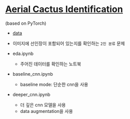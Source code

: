 # [Aerial Cactus Identification](https://www.kaggle.com/competitions/aerial-cactus-identification/overview)
(based on PyTorch)

- [data](https://www.kaggle.com/competitions/aerial-cactus-identification/data)
- 이미지에 선인장이 포함되어 있는지를 확인하는 `2진 분류` 문제

- eda.ipynb
  - 주어진 데이터를 확인하는 노트북
- baseline_cnn.ipynb
  - baseline mode: 단순한 cnn을 사용
- deeper_cnn.ipynb
  - 더 깊은 cnn 모델을 사용
  - data augmentation을 사용